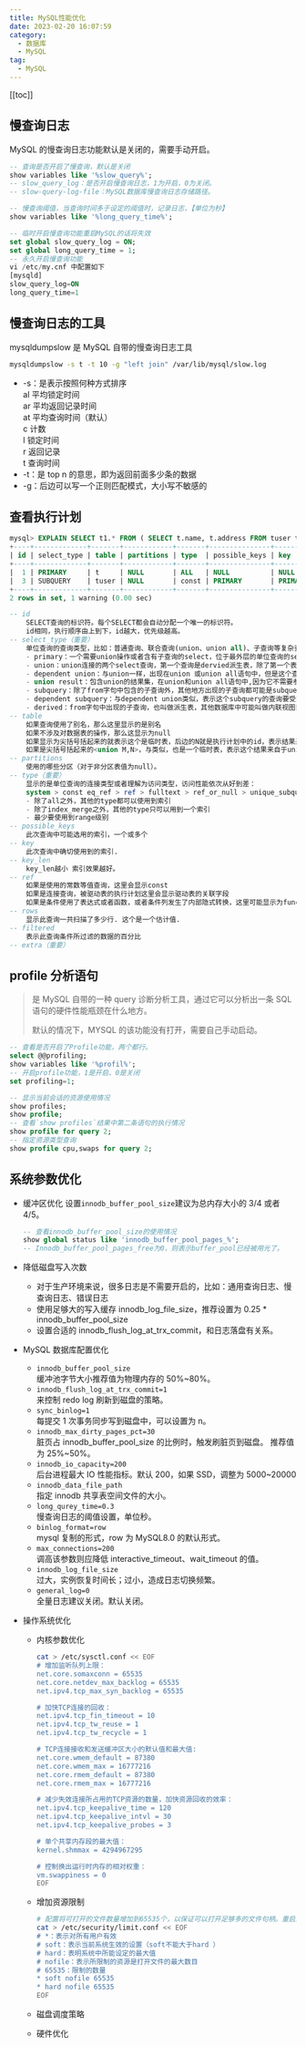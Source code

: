 ```yaml
---
title: MySQL性能优化
date: 2023-02-20 16:07:59
category: 
  - 数据库
  - MySQL
tag: 
  - MySQL
---
```


<!-- more -->

[[toc]]

## 慢查询日志

MySQL 的慢查询日志功能默认是关闭的，需要手动开启。

```sql
-- 查询是否开启了慢查询，默认是关闭
show variables like '%slow_query%';
-- slow_query_log：是否开启慢查询日志，1为开启，0为关闭。
-- slow-query-log-file：MySQL数据库慢查询日志存储路径。

-- 慢查询阈值，当查询时间多于设定的阈值时，记录日志，【单位为秒】
show variables like '%long_query_time%';

-- 临时开启慢查询功能重启MySQL的话将失效
set global slow_query_log = ON;
set global long_query_time = 1;
-- 永久开启慢查询功能
vi /etc/my.cnf 中配置如下
[mysqld]
slow_query_log=ON
long_query_time=1
```

## 慢查询日志的工具

mysqldumpslow 是 MySQL 自带的慢查询日志工具

```bash
mysqldumpslow -s t -t 10 -g "left join" /var/lib/mysql/slow.log
```

- -s：是表示按照何种方式排序<br/>
  al 平均锁定时间<br/>
  ar 平均返回记录时间<br/>
  at 平均查询时间（默认）<br/>
  c 计数<br/>
  l 锁定时间<br/>
  r 返回记录<br/>
  t 查询时间<br/>
- -t：是 top n 的意思，即为返回前面多少条的数据
- -g：后边可以写一个正则匹配模式，大小写不敏感的

## 查看执行计划

```sql
mysql> EXPLAIN SELECT t1.* FROM ( SELECT t.name, t.address FROM tuser t WHERE age = ( SELECT age FROM tuser WHERE id = 1 ) ) t1;
+----+-------------+-------+------------+-------+---------------+---------+---------+-------+------+----------+-------------+
| id | select_type | table | partitions | type  | possible_keys | key     | key_len | ref   | rows | filtered | Extra       |
+----+-------------+-------+------------+-------+---------------+---------+---------+-------+------+----------+-------------+
|  1 | PRIMARY     | t     | NULL       | ALL   | NULL          | NULL    | NULL    | NULL  |    5 |    20.00 | Using where |
|  3 | SUBQUERY    | tuser | NULL       | const | PRIMARY       | PRIMARY | 4       | const |    1 |   100.00 | NULL        |
+----+-------------+-------+------------+-------+---------------+---------+---------+-------+------+----------+-------------+
2 rows in set, 1 warning (0.00 sec)

-- id
    SELECT查询的标识符。每个SELECT都会自动分配一个唯一的标识符。
    id相同，执行顺序由上到下，id越大，优先级越高。
-- select_type（重要）
    单位查询的查询类型，比如：普通查询、联合查询(union、union all)、子查询等复杂查询。
    - primary：一个需要union操作或者含有子查询的select，位于最外层的单位查询的select_type
    - union：union连接的两个select查询，第一个查询是dervied派生表，除了第一个表外，第二个以后的表select_type都是union
    - dependent union：与union一样，出现在union 或union all语句中，但是这个查询要受到外部查询的影响
    - union result：包含union的结果集，在union和union all语句中,因为它不需要参与查询，所以id字段为null
    - subquery：除了from字句中包含的子查询外，其他地方出现的子查询都可能是subquery
    - dependent subquery：与dependent union类似，表示这个subquery的查询要受到外部表查询的影响
    - derived：from字句中出现的子查询，也叫做派生表，其他数据库中可能叫做内联视图或嵌套select
-- table
    如果查询使用了别名，那么这里显示的是别名
    如果不涉及对数据表的操作，那么这显示为null
    如果显示为尖括号括起来的就表示这个是临时表，后边的N就是执行计划中的id，表示结果来自于这个查询产生。
    如果是尖括号括起来的<union M,N>，与类似，也是一个临时表，表示这个结果来自于union查询的id为M,N的结果集。
-- partitions
    使用的哪些分区（对于非分区表值为null）。
-- type（重要）
    显示的是单位查询的连接类型或者理解为访问类型，访问性能依次从好到差：
    system > const eq_ref > ref > fulltext > ref_or_null > unique_subquery > index_subquery > range > index_merge > index > ALL
    - 除了all之外，其他的type都可以使用到索引
    - 除了index_merge之外，其他的type只可以用到一个索引
    - 最少要使用到range级别
-- possible_keys
    此次查询中可能选用的索引，一个或多个
-- key
    此次查询中确切使用到的索引.
-- key_len
    key_len越小 索引效果越好。
-- ref
    如果是使用的常数等值查询，这里会显示const
    如果是连接查询，被驱动表的执行计划这里会显示驱动表的关联字段
    如果是条件使用了表达式或者函数，或者条件列发生了内部隐式转换，这里可能显示为func
-- rows
    显示此查询一共扫描了多少行. 这个是一个估计值.
-- filtered
    表示此查询条件所过滤的数据的百分比
-- extra（重要）
```

## profile 分析语句

> 是 MySQL 自带的一种 query 诊断分析工具，通过它可以分析出一条 SQL 语句的硬件性能瓶颈在什么地方。
>
> 默认的情况下，MYSQL 的该功能没有打开，需要自己手动启动。

```sql
-- 查看是否开启了Profile功能，两个都行。
select @@profiling;
show variables like '%profil%';
-- 开启profile功能，1是开启、0是关闭
set profiling=1;

-- 显示当前会话的资源使用情况
show profiles;
show profile;
-- 查看`show profiles`结果中第二条语句的执行情况
show profile for query 2;
-- 指定资源类型查询
show profile cpu,swaps for query 2;
```

## 系统参数优化

- 缓冲区优化
  设置`innodb_buffer_pool_size`建议为总内存大小的 3/4 或者 4/5。

  ```sql
  -- 查看innodb_buffer_pool_size的使用情况
  show global status like 'innodb_buffer_pool_pages_%';
  -- Innodb_buffer_pool_pages_free为0，则表示buffer_pool已经被用光了。
  ```

- 降低磁盘写入次数
  - 对于生产环境来说，很多日志是不需要开启的，比如：通用查询日志、慢查询日志、错误日志
  - 使用足够大的写入缓存 innodb_log_file_size，推荐设置为 0.25 \* innodb_buffer_pool_size
  - 设置合适的 innodb_flush_log_at_trx_commit，和日志落盘有关系。
- MySQL 数据库配置优化
  - `innodb_buffer_pool_size`<br/>缓冲池字节大小推荐值为物理内存的 50%~80%。
  - `innodb_flush_log_at_trx_commit=1`<br/>来控制 redo log 刷新到磁盘的策略。
  - `sync_binlog=1`<br/>每提交 1 次事务同步写到磁盘中，可以设置为 n。
  - `innodb_max_dirty_pages_pct=30`<br/>脏页占 innodb_buffer_pool_size 的比例时，触发刷脏页到磁盘。 推荐值为 25%~50%。
  - `innodb_io_capacity=200`<br/>后台进程最大 IO 性能指标。默认 200，如果 SSD，调整为 5000~20000
  - `innodb_data_file_path`<br/>指定 innodb 共享表空间文件的大小。
  - `long_qurey_time=0.3`<br/>慢查询日志的阈值设置，单位秒。
  - `binlog_format=row`<br/>mysql 复制的形式，row 为 MySQL8.0 的默认形式。
  - `max_connections=200`<br/>调高该参数则应降低 interactive_timeout、wait_timeout 的值。
  - `innodb_log_file_size`<br/>过大，实例恢复时间长；过小，造成日志切换频繁。
  - `general_log=0`<br/>全量日志建议关闭。默认关闭。
- 操作系统优化

  - 内核参数优化

    ```bash
    cat > /etc/sysctl.conf << EOF
    # 增加监听队列上限：
    net.core.somaxconn = 65535
    net.core.netdev_max_backlog = 65535
    net.ipv4.tcp_max_syn_backlog = 65535

    # 加快TCP连接的回收：
    net.ipv4.tcp_fin_timeout = 10
    net.ipv4.tcp_tw_reuse = 1
    net.ipv4.tcp_tw_recycle = 1

    # TCP连接接收和发送缓冲区大小的默认值和最大值:
    net.core.wmem_default = 87380
    net.core.wmem_max = 16777216
    net.core.rmem_default = 87380
    net.core.rmem_max = 16777216

    # 减少失效连接所占用的TCP资源的数量，加快资源回收的效率：
    net.ipv4.tcp_keepalive_time = 120
    net.ipv4.tcp_keepalive_intvl = 30
    net.ipv4.tcp_keepalive_probes = 3

    # 单个共享内存段的最大值：
    kernel.shmmax = 4294967295

    # 控制换出运行时内存的相对权重：
    vm.swappiness = 0
    EOF
    ```

  - 增加资源限制
    ```bash
    # 配置将可打开的文件数量增加到65535个，以保证可以打开足够多的文件句柄。重启系统才能生效。
    cat > /etc/security/limit.conf << EOF
    # *：表示对所有用户有效
    # soft：表示当前系统生效的设置（soft不能大于hard ）
    # hard：表明系统中所能设定的最大值
    # nofile：表示所限制的资源是打开文件的最大数目
    # 65535：限制的数量
    * soft nofile 65535
    * hard nofile 65535
    EOF
    ```
  - 磁盘调度策略
  - 硬件优化
